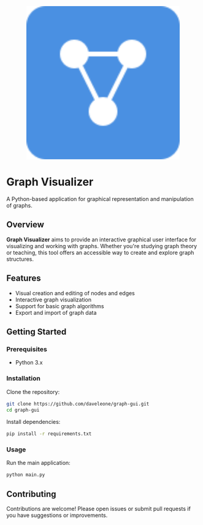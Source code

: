<p align="center"><a href="" target="_blank"><img src="https://raw.githubusercontent.com/daveleone/graph-gui/refs/heads/main/resources/icon.svg" width="400" alt="Graph Visualizer Logo"></a></p>

# Graph Visualizer

A Python-based application for graphical representation and manipulation of graphs.

## Overview

**Graph Visualizer** aims to provide an interactive graphical user interface for visualizing and working with graphs. Whether you're studying graph theory or teaching, this tool offers an accessible way to create and explore graph structures. 

## Features

- Visual creation and editing of nodes and edges
- Interactive graph visualization
- Support for basic graph algorithms
- Export and import of graph data

## Getting Started

### Prerequisites

- Python 3.x

### Installation

Clone the repository:
```bash
git clone https://github.com/daveleone/graph-gui.git
cd graph-gui
```

Install dependencies:
```bash
pip install -r requirements.txt
```

### Usage

Run the main application:
```bash
python main.py
```

## Contributing

Contributions are welcome! Please open issues or submit pull requests if you have suggestions or improvements.
